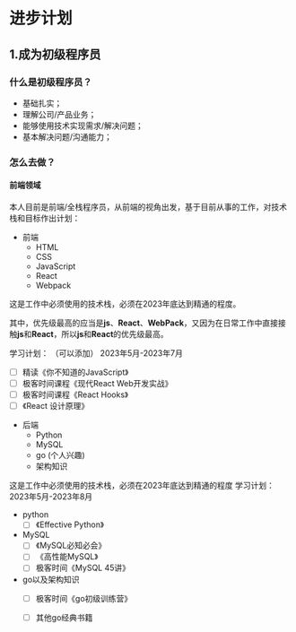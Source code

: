 # 进步计划
## 1.成为初级程序员
### 什么是初级程序员？
- 基础扎实；
- 理解公司/产品业务；
- 能够使用技术实现需求/解决问题；
- 基本解决问题/沟通能力；

### 怎么去做？
#### 前端领域
本人目前是前端/全栈程序员，从前端的视角出发，基于目前从事的工作，对技术栈和目标作出计划：
- 前端
  - HTML
  - CSS
  - JavaScript
  - React
  - Webpack

这是工作中必须使用的技术栈，必须在2023年底达到精通的程度。

其中，优先级最高的应当是**js**、**React**、**WebPack**，又因为在日常工作中直接接触**js**和**React**，所以**js**和**React**的优先级最高。

学习计划：
（可以添加）
2023年5月-2023年7月
- [ ] 精读《你不知道的JavaScript》
- [ ] 极客时间课程《现代React Web开发实战》
- [ ] 极客时间课程《React Hooks》
- [ ] 《React 设计原理》

- 后端
  - Python
  - MySQL
  - go (个人兴趣)
  - 架构知识

这是工作中必须使用的技术栈，必须在2023年底达到精通的程度
学习计划：
2023年5月-2023年8月
- python
  - [ ] 《Effective Python》
- MySQL
  - [ ] 《MySQL必知必会》
  - [ ] 《高性能MySQL》
  - [ ] 极客时间《MySQL 45讲》
- go以及架构知识
  - [ ] 极客时间《go初级训练营》
  - [ ] 其他go经典书籍

